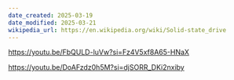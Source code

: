 ```yaml
---
date_created: 2025-03-19
date_modified: 2025-03-21
wikipedia_url: https://en.wikipedia.org/wiki/Solid-state_drive
---
```



https://youtu.be/FbQULD-luVw?si=Fz4V5xf8A65-HNaX

https://youtu.be/DoAFzdz0h5M?si=djSORR_DKi2nxiby